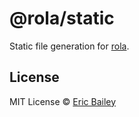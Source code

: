 # @rola/static
Static file generation for [rola](https://github.com/estrattonbailey/rola).

## License
MIT License © [Eric Bailey](https://estrattonbailey.com)
